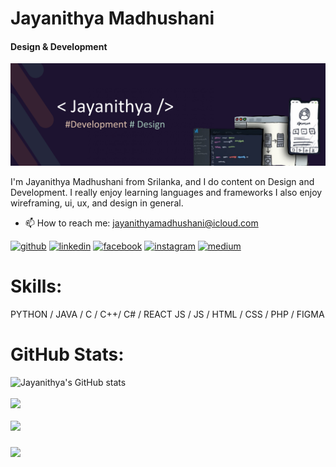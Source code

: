 # Jayanithya Madhushani
#### Design & Development
![Design & Development](JAYANITHYA-3.png)

I'm Jayanithya Madhushani from Srilanka, and I do content on Design and Development. I really enjoy learning languages and frameworks I also enjoy wireframing, ui, ux, and design in general.


- 📫 How to reach me: jayanithyamadhushani@icloud.com 


[<img src='https://cdn.jsdelivr.net/npm/simple-icons@3.0.1/icons/github.svg' alt='github' height='40'>](https://github.com/Jayanithyaa)  [<img src='https://cdn.jsdelivr.net/npm/simple-icons@3.0.1/icons/linkedin.svg' alt='linkedin' height='40'>](https://www.linkedin.com/in/https://www.linkedin.com/in/jayanithya-madhushani-a5b306218/)  [<img src='https://cdn.jsdelivr.net/npm/simple-icons@3.0.1/icons/facebook.svg' alt='facebook' height='40'>](https://www.facebook.com/https://www.facebook.com/jayanithya.ekanayaka/)  [<img src='https://cdn.jsdelivr.net/npm/simple-icons@3.0.1/icons/instagram.svg' alt='instagram' height='40'>](https://www.instagram.com/https://www.instagram.com/jayanithya.cj//)  [<img src='https://cdn.jsdelivr.net/npm/simple-icons@3.0.1/icons/medium.svg' alt='medium' height='40'>](https://medium.com/@jayanithyamadhushani)  


# Skills: 
PYTHON / JAVA / C / C++/ C# / REACT JS / JS / HTML / CSS / PHP / FIGMA


# GitHub Stats:
![Jayanithya's GitHub stats](https://github-readme-stats.vercel.app/api?username=Jayanithyaa&show_icons=true&theme=transparent)<br/><br/>
![](https://github-readme-streak-stats.herokuapp.com/?user=Jayanithyaa&theme=dark&hide_border=false)<br/><br/>
![](https://github-readme-stats.vercel.app/api/top-langs/?username=Jayanithyaa&theme=dark&hide_border=false&include_all_commits=true&count_private=true&layout=compact)
###
![](https://quotes-github-readme.vercel.app/api?type=horizontal&theme=radical)
